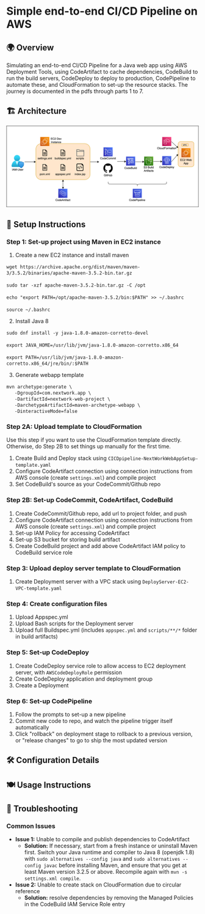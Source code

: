 # Simple end-to-end CI/CD Pipeline on AWS

## 🌍 Overview

Simulating an end-to-end CI/CD Pipeline for a Java web app using AWS Deployment Tools, using CodeArtifact to cache dependencies, CodeBuild to run the build servers, CodeDeploy to deploy to production, CodePipeline to automate these, and CloudFormation to set-up the resource stacks. The journey is documented in the pdfs through parts 1 to 7.

## 🏗️ Architecture

![diagram](awsProject2.drawio.png)

## 🧱 Setup Instructions

### Step 1: Set-up project using Maven in EC2 instance

1. Create a new EC2 instance and install maven

```
wget https://archive.apache.org/dist/maven/maven-3/3.5.2/binaries/apache-maven-3.5.2-bin.tar.gz

sudo tar -xzf apache-maven-3.5.2-bin.tar.gz -C /opt

echo "export PATH=/opt/apache-maven-3.5.2/bin:$PATH" >> ~/.bashrc

source ~/.bashrc
```

2. Install Java 8

```
sudo dnf install -y java-1.8.0-amazon-corretto-devel

export JAVA_HOME=/usr/lib/jvm/java-1.8.0-amazon-corretto.x86_64

export PATH=/usr/lib/jvm/java-1.8.0-amazon-corretto.x86_64/jre/bin/:$PATH

```

3. Generate webapp template

```
mvn archetype:generate \
   -DgroupId=com.nextwork.app \
   -DartifactId=nextwork-web-project \
   -DarchetypeArtifactId=maven-archetype-webapp \
   -DinteractiveMode=false
```

### Step 2A: Upload template to CloudFormation

Use this step if you want to use the CloudFormation template directly. Otherwise, do Step 2B to set things up manually for the first time.

1. Create Build and Deploy stack using `CICDpipeline-NextWorkWebAppSetup-template.yaml`
2. Configure CodeArtifact connection using connection instructions from AWS console (create `settings.xml`) and compile project
3. Set CodeBuild's source as your CodeCommit/Github repo

### Step 2B: Set-up CodeCommit, CodeArtifact, CodeBuild

1. Create CodeCommit/Github repo, add url to project folder, and push
2. Configure CodeArtifact connection using connection instructions from AWS console (create `settings.xml`) and compile project
3. Set-up IAM Policy for accessing CodeArtifact
4. Set-up S3 bucket for storing build artifact
5. Create CodeBuild project and add above CodeArtifact IAM policy to CodeBuild service role

### Step 3: Upload deploy server template to CloudFormation

1. Create Deployment server with a VPC stack using `DeployServer-EC2-VPC-template.yaml`

### Step 4: Create configuration files

1. Upload Appspec.yml
2. Upload Bash scripts for the Deployment server
3. Upload full Buildspec.yml (includes `appspec.yml` and `scripts/**/*` folder in build artifacts)

### Step 5: Set-up CodeDeploy

1. Create CodeDeploy service role to allow access to EC2 deployment server, with `AWSCodeDeployRole` permission
2. Create CodeDeploy application and deployment group
3. Create a Deployment

### Step 6: Set-up CodePipeline

1. Follow the prompts to set-up a new pipeline
2. Commit new code to repo, and watch the pipeline trigger itself automatically
3. Click "rollback" on deployment stage to rollback to a previous version, or "release changes" to go to ship the most updated version

## 🛠️ Configuration Details

## 🍽️ Usage Instructions

## 🚨 Troubleshooting

### Common Issues

- **Issue 1:** Unable to compile and publish dependencies to CodeArtifact
  - **Solution:** If necessary, start from a fresh instance or uninstall Maven first. Switch your Java runtime and compiler to Java 8 (openjdk 1.8) with `sudo alternatives --config java` and `sudo alternatives --config javac` before installing Maven, and ensure that you get at least Maven version 3.2.5 or above. Recompile again with `mvn -s settings.xml compile`.
- **Issue 2:** Unable to create stack on CloudFormation due to	 circular reference
  - **Solution:** resolve dependencies by removing the Managed Policies in the CodeBuild IAM Service Role entry
